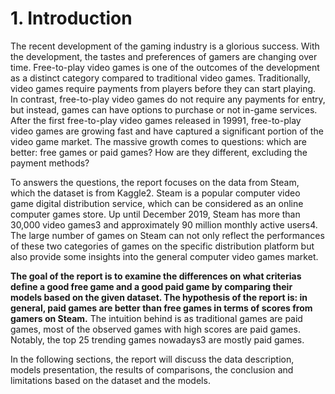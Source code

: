 # 1. Introduction
The recent development of the gaming industry is a glorious success. With the development, the tastes and preferences of gamers are changing over time. Free-to-play video games is one of the outcomes of the development as a distinct category compared to traditional video games. Traditionally, video games require payments from players before they can start playing. In contrast, free-to-play video games do not require any payments for entry, but instead, games can have options to purchase or not in-game services. After the first free-to-play video games released in 19991, free-to-play video games are growing fast and have captured a significant portion of the video game market. The massive growth comes to questions: which are better: free games or paid games? How are they different, excluding the payment methods?

To answers the questions, the report focuses on the data from Steam, which the dataset is from Kaggle2. Steam is a popular computer video game digital distribution service, which can be considered as an online computer games store. Up until December 2019, Steam has more than 30,000 video games3 and approximately 90 million monthly active users4. The large number of games on Steam can not only reflect the performances of these two categories of games on the specific distribution platform but also provide some insights into the general computer video games market. 

**The goal of the report is to examine the differences on what criterias define a good free game and a good paid game by comparing their models based on the given dataset. The hypothesis of the report is: in general, paid games are better than free games in terms of scores from gamers on Steam.** The intuition behind is as traditional games are paid games, most of the observed games with high scores are paid games. Notably, the top 25 trending games nowadays3 are mostly paid games.

In the following sections, the report will discuss the data description, models presentation, the results of comparisons, the conclusion and limitations based on the dataset and the models.

